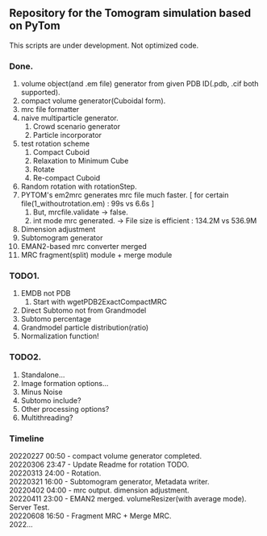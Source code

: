 ## Repository for the Tomogram simulation based on PyTom
This scripts are under development. Not optimized code.

### Done.
1. volume object(and .em file) generator from given PDB ID(.pdb, .cif both supported).   
2. compact volume generator(Cuboidal form).   
3. mrc file formatter
4. naive multiparticle generator.   
   1. Crowd scenario generator
   2. Particle incorporator
5. test rotation scheme   
   1. Compact Cuboid
   2. Relaxation to Minimum Cube
   3. Rotate
   4. Re-compact Cuboid
6. Random rotation with rotationStep.
7. PYTOM's em2mrc generates mrc file much faster. [ for certain file(1_withoutrotation.em) : 99s vs 6.6s ]
   1. But, mrcfile.validate -> false.
   2. int mode mrc generated. -> File size is efficient : 134.2M vs 536.9M
8. Dimension adjustment   
9. Subtomogram generator   
10. EMAN2-based mrc converter merged   
11. MRC fragment(split) module + merge module   

### TODO1.
1. EMDB not PDB
   1. Start with wgetPDB2ExactCompactMRC
2. Direct Subtomo not from Grandmodel
3. Subtomo percentage
4. Grandmodel particle distribution(ratio)
5. Normalization function!

### TODO2.
1. Standalone...
2. Image formation options...
3. Minus Noise
4. Subtomo include?
5. Other processing options?
6. Multithreading?

### Timeline
20220227 00:50 - compact volume generator completed.      
20220306 23:47 - Update Readme for rotation TODO.   
20220313 24:00 - Rotation.   
20220321 16:00 - Subtomogram generator, Metadata writer.   
20220402 04:00 - mrc output. dimension adjustment.   
20220411 23:00 - EMAN2 merged. volumeResizer(with average mode). Server Test.   
20220608 16:50 - Fragment MRC + Merge MRC.   
2022...